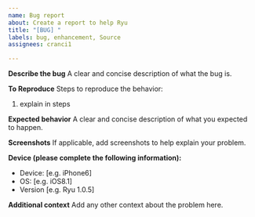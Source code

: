 ```yaml
---
name: Bug report
about: Create a report to help Ryu
title: "[BUG] "
labels: bug, enhancement, Source
assignees: cranci1

---
```


**Describe the bug**
A clear and concise description of what the bug is.

**To Reproduce**
Steps to reproduce the behavior:
1) explain in steps

**Expected behavior**
A clear and concise description of what you expected to happen.

**Screenshots**
If applicable, add screenshots to help explain your problem.

**Device (please complete the following information):**
 - Device: [e.g. iPhone6]
 - OS: [e.g. iOS8.1]
 - Version [e.g. Ryu 1.0.5]

**Additional context**
Add any other context about the problem here.
